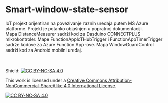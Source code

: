 # Smart-window-state-sensor
IoT projekt orijentiran na povezivanje raznih uređaja putem MS Azure platforme. Projekt je potanko objašnjen u popratnoj dokumentaciji.
<br>
Mapa DistanceMeasurer sadrži kod za Dasduino CONNECTPLUS mikrokontroler. Mape FunctionAppIoTHubTrigger i FunctionAppTimerTrigger sadrže kodove za Azure Function App-ove. Mapa WindowGuardControl sadrži kod za Android mobilni uređaj. <br>


<br><br>
Shield: [![CC BY-NC-SA 4.0][cc-by-nc-sa-shield]][cc-by-nc-sa]

This work is licensed under a
[Creative Commons Attribution-NonCommercial-ShareAlike 4.0 International License][cc-by-nc-sa].

[![CC BY-NC-SA 4.0][cc-by-nc-sa-image]][cc-by-nc-sa]

[cc-by-nc-sa]: http://creativecommons.org/licenses/by-nc-sa/4.0/
[cc-by-nc-sa-image]: https://licensebuttons.net/l/by-nc-sa/4.0/88x31.png
[cc-by-nc-sa-shield]: https://img.shields.io/badge/License-CC%20BY--NC--SA%204.0-lightgrey.svg
